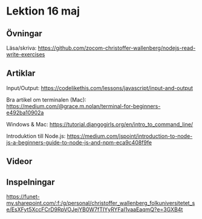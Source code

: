 # Lektion 16 maj

## Övningar

Läsa/skriva: https://github.com/zocom-christoffer-wallenberg/nodejs-read-write-exercises

## Artiklar

Input/Output: https://codelikethis.com/lessons/javascript/input-and-output

Bra artikel om terminalen (Mac): https://medium.com/@grace.m.nolan/terminal-for-beginners-e492ba10902a

Windows & Mac: https://tutorial.djangogirls.org/en/intro_to_command_line/

Introduktion till Node.js: https://medium.com/jspoint/introduction-to-node-js-a-beginners-guide-to-node-js-and-npm-eca9c408f9fe


## Videor

## Inspelningar

https://funet-my.sharepoint.com/:f:/g/personal/christoffer_wallenberg_folkuniversitetet_se/EsXFyt5XccFCrD9RpVOJejYB0W7fTIYyRYFaI1vaaEaqmQ?e=3GXB4t